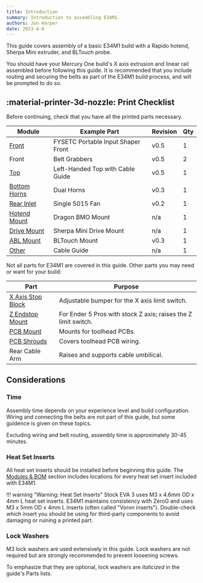 ```yaml
---
title: Introduction
summary: Introduction to assembling E34M1.
authors: Jon Harper
date: 2023-4-8
---
```


This guide covers assembly of a basic E34M1 build with a Rapido hotend, Sherpa Mini extruder, and BLTouch probe.

You should have your Mercury One build's X axis extrusion and linear rail assembled before following this guide. It is recommended that you include routing and securing the belts as part of the E34M1 build process, and will be prompted to do so.

## :material-printer-3d-nozzle: Print Checklist

Before continuing, check that you have all the printed parts necessary.

| Module | Example Part | Revision | Qty |
|---|---|---|---|
| [Front](../modules/front.md)          | FYSETC Portable Input Shaper Front| v0.5 | 1 |
| Front                                 | Belt Grabbers                     | v0.5 | 2 |
| [Top](../modules/top.md)              | Left-Handed Top with Cable Guide  | v0.5 | 1 |
| [Bottom Horns](../modules/bottom.md)  | Dual Horns                        | v0.3 | 1 |
| [Rear Inlet](../modules/rear.md)      | Single 5015 Fan                   | v0.2 | 1 |
| [Hotend Mount](../compat/hotends.md)  | Dragon BMO Mount                  | n/a | 1 |
| [Drive Mount](../compat/drives.md)    | Sherpa Mini Drive Mount           | n/a | 1 |
| [ABL Mount](../modules/abl.md)        | BLTouch Mount                     | v0.3 | 1 |
| [Other](../modules/other.md)          | Cable Guide                       | n/a | 1 |

Not all parts for E34M1 are covered in this guide. Other parts you may need or want for your build:

| Part | Purpose |
|------|---------|
| [X Axis Stop Block](../modules/stop_block.md) | Adjustable bumper for the X axis limit switch. |
| [Z Endstop Mount](../modules/other.md#z-endstop-mount) | For Ender 5 Pros with stock Z axis; raises the Z limit switch. |
| [PCB Mount](../modules/pcb_mounts.md#pcb-mounts) | Mounts for toolhead PCBs. |
| [PCB Shrouds](../modules/pcb_mounts.md#pcb-shrouds) | Covers toolhead PCB wiring. |
| Rear Cable Arm | Raises and supports cable umbilical. |

## Considerations

### Time

Assembly time depends on your experience level and build configuration. Wiring and connecting the belts are not part of this guide, but some guidence is given on these topics.

Excluding wiring and belt routing, assembly time is approximately 30-45 minutes.

### Heat Set Inserts

All heat set inserts should be installed before beginning this guide. The [Modules & BOM](../modules/index.md) section includes locations for every heat set insert included with E34M1.

!!! warning "Warning: Heat Set Inserts"
    Stock EVA 3 uses M3 x 4.6mm OD x 4mm L heat set inserts. E34M1 maintains consistency with ZeroG and uses M3 x 5mm OD x 4mm L inserts (often called "Voron inserts"). Double-check which insert you should be using for third-party components to avoid damaging or ruining a printed part.

### Lock Washers

M3 lock washers are used extensively in this guide. Lock washers are not required but are strongly recommended to prevent loosening screws.

To emphasize that they are optional, lock washers are *italicized* in the guide's Parts lists.
